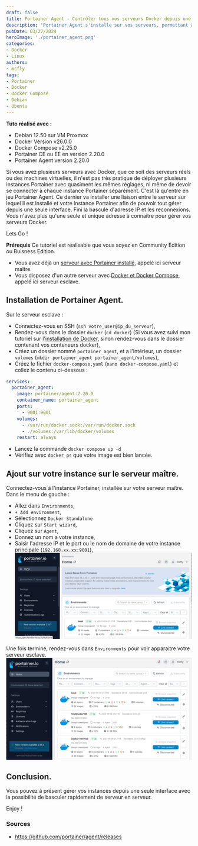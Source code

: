 ```yaml
---
draft: false
title: Portainer Agent - Contrôler tous vos serveurs Docker depuis une seule instance Portainer
description: "Portainer Agent s'installe sur vos serveurs, permettant à ces derniers, une liaison avec votre instance Portainer afin de tout contrôler depuis une seule instance."
pubDate: 03/27/2024
heroImage: './portainer_agent.png'
categories: 
- Docker
- Linux
authors: 
- mcfly
tags:
- Portainer
- Docker
- Docker Compose
- Debian
- Ubuntu
---
```


**Tuto réalisé avec :**
* Debian 12.50 sur VM Proxmox
* Docker Version v26.0.0
* Docker Compose v2.25.0
* Portainer CE ou EE en version 2.20.0
* Portainer Agent version 2.20.0

Si vous avez plusieurs serveurs avec Docker, que ce soit des serveurs réels ou des machines virtuelles, il n'est pas très pratique de déployer plusieurs instances Portainer avec quasiment les mêmes réglages, ni même de devoir se connecter à chaque instance Portainer séparément. C'est là qu'entre en jeu Portainer Agent.
Ce dernier va installer une liaison entre le serveur sur lequel il est installé et votre instance Portainer  afin de pouvoir tout gérer depuis une seule interface. Fini la bascule d'adresse IP et les reconnexions.
Vous n'avez plus qu'une seule et unique adresse à connaitre pour gérer vos serveurs Docker.

Lets Go !

**Prérequis**
Ce tutoriel est réalisable que vous soyez en Community Edition ou Buisness Edition.

* Vous avez déjà un [serveur avec Portainer installé](/blog/docker_portainer_installation/), appelé ici serveur maître.
* Vous disposez d'un autre serveur avec [Docker et Docker Compose](/blog/linux_debian_docker_installation/), appelé ici serveur esclave.


## Installation de Portainer Agent.
Sur le serveur esclave :
* Connectez-vous en SSH (`ssh votre_user@ip_du_serveur`),
* Rendez-vous dans le dossier `docker` (`cd docker`) (Si vous avez suivi mon tutoriel sur l'[installation de Docker](/blog/linux_debian_docker_installation), sinon rendez-vous dans le dossier contenant vos conteneurs docker),
* Créez un dossier nommé `portainer_agent`, et a l'intérieur, un dossier `volumes` (`mkdir portainer_agent portainer_agent/volumes`),
* Créez le fichier `docker-compose.yaml` (`nano docker-compose.yaml`) et collez le contenu ci-dessous :
```yaml
services:
  portainer_agent:
    image: portainer/agent:2.20.0
    container_name: portainer_agent
    ports:
      - 9001:9001
    volumes:
      - /var/run/docker.sock:/var/run/docker.sock
      - ./volumes:/var/lib/docker/volumes
    restart: always
```
* Lancez la commande `docker compose up -d`
* Vérifiez avec `docker ps` que votre image est bien lancée.

## Ajout sur votre instance sur le serveur maître.
Connectez-vous à l'instance Portainer, installée sur votre serveur maître.
Dans le menu de gauche :
* Allez dans `Environments`,
* `+ Add environment`,
* Sélectionnez `Docker Standalone`
* Cliquez sur `Start wizard`,
* Cliquez sur `Agent`,
* Donnez un nom a votre instance,
* Saisir l'adresse IP et le port ou le nom de domaine de votre instance principale (`192.168.xx.xx:9001`),
![Ajouter un agent Portainer](./img/portainer_ajouter_agent.gif)

Une fois terminé, rendez-vous dans `Environments` pour voir apparaitre votre serveur esclave.
![Liste des agents dans Portainer](./img/portainer_liste_agents.png)

## Conclusion.
Vous pouvez à présent gérer vos instances depuis une seule interface avec la possibilité de basculer rapidement de serveur en serveur.

Enjoy !

### Sources
* https://github.com/portainer/agent/releases